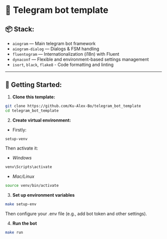 # 📝 Telegram bot template

## 📦 Stack:

- `aiogram` — Main telegram bot framework
- `aiogram-dialog` — Dialogs & FSM handling
- `fluentogram` —  Internationalization (i18n) with Fluent
- `dynaconf` — Flexible and environment-based settings management
- `isort`, `black`, `flake8` - Code formatting and linting

---

## 🚀 Getting Started:

1. **Clone this template:**

```bash
git clone https://github.com/Ku-Alex-Bo/telegram_bot_template
cd telegram_bot_template
```

2. **Create virtual environment:**
- Firstly:
```bash
setup-venv
```
Then activate it:
- *Windows*
```bash
venv\Scripts\activate
```
- *Mac/Linux*
```bash
source venv/bin/activate
```

3. **Set up environment variables**
```bash
make setup-env
```
Then configure your .env file (e.g., add bot token and other settings).

4. **Run the bot**
```bash
make run
```
